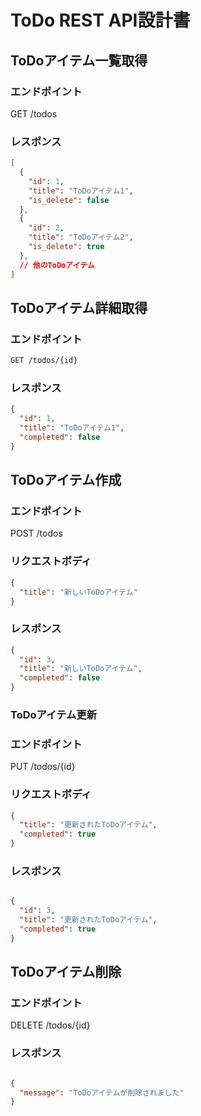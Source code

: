 # ToDo REST API設計書

## ToDoアイテム一覧取得

### エンドポイント
GET /todos
### レスポンス
```json
[
  {
    "id": 1,
    "title": "ToDoアイテム1",
    "is_delete": false
  },
  {
    "id": 2,
    "title": "ToDoアイテム2",
    "is_delete": true
  },
  // 他のToDoアイテム
]
``` 
## ToDoアイテム詳細取得
### エンドポイント
```bash
GET /todos/{id}
``` 
### レスポンス
```json
{
  "id": 1,
  "title": "ToDoアイテム1",
  "completed": false
}
``` 
## ToDoアイテム作成
### エンドポイント
POST /todos
### リクエストボディ
```json
{
  "title": "新しいToDoアイテム"
}
``` 
### レスポンス
``` json
{
  "id": 3,
  "title": "新しいToDoアイテム",
  "completed": false
}
```
### ToDoアイテム更新
### エンドポイント
PUT /todos/{id}
### リクエストボディ
``` json
{
  "title": "更新されたToDoアイテム",
  "completed": true
}
``` 
### レスポンス
```json

{
  "id": 3,
  "title": "更新されたToDoアイテム",
  "completed": true
}
``` 
## ToDoアイテム削除
### エンドポイント
DELETE /todos/{id}
### レスポンス
``` json

{
  "message": "ToDoアイテムが削除されました"
}
``` 
